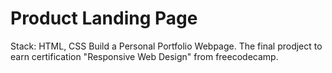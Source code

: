 # Product Landing Page 
Stack: HTML, CSS
Build a Personal Portfolio Webpage.
The final prodject to earn certification "Responsive Web Design" from freecodecamp.

